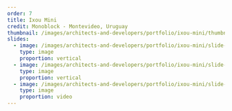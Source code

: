 ```yaml
---
order: 7
title: Ixou Mini
credit: Monoblock - Montevideo, Uruguay
thumbnail: /images/architects-and-developers/portfolio/ixou-mini/thumbnail.jpg
slides:
  - image: /images/architects-and-developers/portfolio/ixou-mini/slide-1.jpg
    type: image
    proportion: vertical
  - image: /images/architects-and-developers/portfolio/ixou-mini/slide-2.jpg
    type: image
    proportion: vertical
  - image: /images/architects-and-developers/portfolio/ixou-mini/slide-3.jpg
    type: image
    proportion: video
---
```

